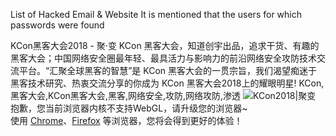 List of Hacked Email &amp; Website
It is mentioned that the users for which passwords were found 

KCon黑客大会2018 - 聚·变
KCon 黑客大会，知道创宇出品，追求干货、有趣的黑客大会；中国网络安全圈最年轻、最具活力与影响力的前沿网络安全攻防技术交流平台。“汇聚全球黑客的智慧”是 KCon 黑客大会的一贯宗旨，我们渴望痴迷于黑客技术研究、热衷交流分享的你成为 KCon 黑客大会2018上的耀眼明星!
KCon,黑客大会,KCon黑客大会,黑客,网络安全,攻防,网络攻防,渗透
<img class="thumb-image" src="/thumb.jpg" alt="KCon2018|聚变">  抱歉，您当前浏览器内核不支持WebGL，请升级您的浏览器~<br>使用 <a href="http://www.google.cn/chrome/">Chrome</a>、<a href="http://www.firefox.com.cn/download/">Firefox</a> 等浏览器，您将会得到更好的体验！

